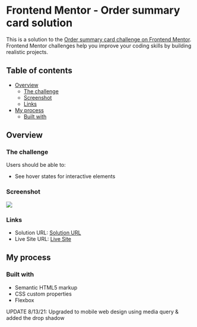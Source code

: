 # Frontend Mentor - Order summary card solution

This is a solution to the [Order summary card challenge on Frontend Mentor](https://www.frontendmentor.io/challenges/order-summary-component-QlPmajDUj). Frontend Mentor challenges help you improve your coding skills by building realistic projects.

## Table of contents

- [Overview](#overview)
  - [The challenge](#the-challenge)
  - [Screenshot](#screenshot)
  - [Links](#links)
- [My process](#my-process)
  - [Built with](#built-with)



## Overview

### The challenge

Users should be able to:

- See hover states for interactive elements

### Screenshot

![](screensho3.png)

### Links

- Solution URL: [Solution URL](https://github.com/starlesscap/frontendmentor-ordersummary.git)
- Live Site URL: [Live Site](https://starlesscap.github.io/frontendmentor-ordersummary/)

## My process

### Built with

- Semantic HTML5 markup
- CSS custom properties
- Flexbox

UPDATE 8/13/21:
Upgraded to mobile web design using media query & added the drop shadow

